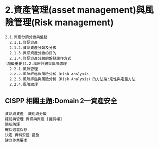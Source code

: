 # 2.資產管理(asset management)與風險管理(Risk management)
```
2.1.資產分類分級與盤點
  2.1.1.資訊資產
  2.1.2.資訊資產分類及分級
  2.1.3.資訊資產分級的目的
  2.1.4.資訊資產分級的盤點施作方式
[超級重要]2.2.風險評鑑與風險處理
  2.2.1.風險管理
  2.2.2.風險評鑑與風險分析（Risk Analysis
  2.2.3.風險評鑑與風險分析（Risk Analysis）的方法論:定性與定量方法
  2.2.4.風險處理
```
## CISPP 相關主題:Domain 2—資產安全
```
資訊與資產  識別與分級
確認與管理 資訊與資產 [擁有權]
隱私防護
確保適當保存
決定 資料安控 措施
建立作業要求
```
